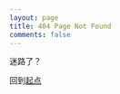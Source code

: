 ```yaml
---
layout: page
title: 404 Page Not Found
comments: false
---
```


迷路了？

回到[起点](http://cn.abnerchou.me)
